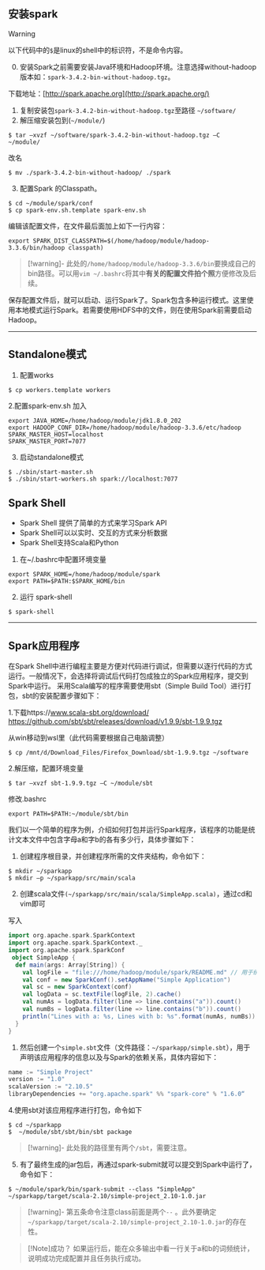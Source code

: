 ## 安装spark

>[!warning]
>以下代码中的`$`是linux的shell中的标识符，不是命令内容。

0. 安装Spark之前需要安装Java环境和Hadoop环境。注意选择without-hadoop版本如：`spark-3.4.2-bin-without-hadoop.tgz`。

下载地址：[http://spark.apache.org](http://spark.apache.org/)

1. 复制安装包`spark-3.4.2-bin-without-hadoop.tgz`至路径 `~/software/`
2. 解压缩安装包到(`~/module/`)
```shell
$ tar –xvzf ~/software/spark-3.4.2-bin-without-hadoop.tgz –C  ~/module/
```
改名
```shell
$ mv ./spark-3.4.2-bin-without-hadoop/ ./spark  
```
3. 配置Spark 的Classpath。
```shell
$ cd ~/module/spark/conf
$ cp spark-env.sh.template spark-env.sh
```
编辑该配置文件，在文件最后面加上如下一行内容：
```shell
export SPARK_DIST_CLASSPATH=$(/home/hadoop/module/hadoop-3.3.6/bin/hadoop classpath) 
```

>[!warning]-
>此处的`/home/hadoop/module/hadoop-3.3.6/bin`要换成自己的bin路径。可以用`vim ~/.bashrc`将其中**有关的配置文件拍个照**方便修改及后续。

保存配置文件后，就可以启动、运行Spark了。Spark包含多种运行模式。这里使用本地模式运行Spark。若需要使用HDFS中的文件，则在使用Spark前需要启动Hadoop。

---
## Standalone模式
1. 配置works
```shell
$ cp workers.template workers
```
2.配置spark-env.sh
加入
```shell
export JAVA_HOME=/home/hadoop/module/jdk1.8.0_202
export HADOOP_CONF_DIR=/home/hadoop/module/hadoop-3.3.6/etc/hadoop
SPARK_MASTER_HOST=localhost
SPARK_MASTER_PORT=7077
```

3. 启动standalone模式
```shell
$ ./sbin/start-master.sh
$ ./sbin/start-workers.sh spark://localhost:7077
```

## Spark Shell
- Spark Shell 提供了简单的方式来学习Spark API
- Spark Shell可以以实时、交互的方式来分析数据
- Spark Shell支持Scala和Python

1. 在~/.bashrc中配置环境变量
```shell
export SPARK_HOME=/home/hadoop/module/spark
export PATH=$PATH:$SPARK_HOME/bin
```
2. 运行 spark-shell
```shell
$ spark-shell
```


---
## Spark应用程序

在Spark Shell中进行编程主要是方便对代码进行调试，但需要以逐行代码的方式运行。一般情况下，会选择将调试后代码打包成独立的Spark应用程序，提交到Spark中运行。
采用Scala编写的程序需要使用sbt（Simple Build Tool）进行打包，sbt的安装配置步骤如下：

1.下载https://www.scala-sbt.org/download/
https://github.com/sbt/sbt/releases/download/v1.9.9/sbt-1.9.9.tgz

从win移动到wsl里（此代码需要根据自己电脑调整）
```shell
$ cp /mnt/d/Download_Files/Firefox_Download/sbt-1.9.9.tgz ~/software
```
2.解压缩，配置环境变量
```shell
$ tar –xvzf sbt-1.9.9.tgz –C ~/module/sbt
```

修改.bashrc
```shell
export PATH=$PATH:~/module/sbt/bin
```

我们以一个简单的程序为例，介绍如何打包并运行Spark程序，该程序的功能是统计文本文件中包含字母a和字b的各有多少行，具体步骤如下：
1. 创建程序根目录，并创建程序所需的文件夹结构，命令如下：
```shell
$ mkdir ~/sparkapp
$ mkdir –p ~/sparkapp/src/main/scala
```
2. 创建scala文件`(~/sparkapp/src/main/scala/SimpleApp.scala)`，通过cd和vim即可

写入
```scala
import org.apache.spark.SparkContext
import org.apache.spark.SparkContext._
import org.apache.spark.SparkConf
 object SimpleApp {
  def main(args: Array[String]) {
    val logFile = "file:///home/hadoop/module/spark/README.md" // 用于统计的文本文件
    val conf = new SparkConf().setAppName("Simple Application")
    val sc = new SparkContext(conf)
    val logData = sc.textFile(logFile, 2).cache()
    val numAs = logData.filter(line => line.contains("a")).count()
    val numBs = logData.filter(line => line.contains("b")).count()
    println("Lines with a: %s, Lines with b: %s".format(numAs, numBs))
  }
}

```

1. 然后创建一个`simple.sbt`文件（文件路径：`~/sparkapp/simple.sbt`），用于声明该应用程序的信息以及与Spark的依赖关系，具体内容如下：
```sbt
name := "Simple Project"
version := "1.0"
scalaVersion := "2.10.5"
libraryDependencies += "org.apache.spark" %% "spark-core" % "1.6.0“
```

4.使用sbt对该应用程序进行打包，命令如下
```shell
$ cd ~/sparkapp
$  ~/module/sbt/sbt/bin/sbt package
```

>[!warning]-
>此处我的路径里有两个`/sbt`，需要注意。

 5. 有了最终生成的jar包后，再通过spark-submit就可以提交到Spark中运行了，命令如下：
```shell
$ ~/module/spark/bin/spark-submit --class "SimpleApp" ~/sparkapp/target/scala-2.10/simple-project_2.10-1.0.jar
```

>[!warning]-
>第五条命令注意class前面是两个`--` 。此外要确定`~/sparkapp/target/scala-2.10/simple-project_2.10-1.0.jar`的存在性。

>[!Note]成功？
>如果运行后，能在众多输出中看一行关于a和b的词频统计，说明成功完成配置并且任务执行成功。